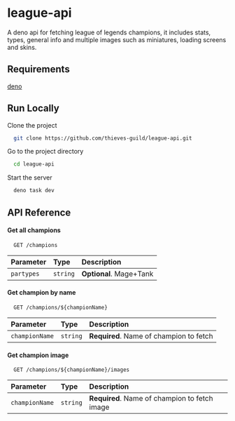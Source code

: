 
# league-api

A deno api for fetching league of legends champions, it includes stats, types, general info and multiple images such as miniatures, loading screens and skins.


## Requirements

[deno](https://deno.land/)
## Run Locally

Clone the project

```bash
  git clone https://github.com/thieves-guild/league-api.git
```

Go to the project directory

```bash
  cd league-api
```

Start the server

```bash
  deno task dev
```


## API Reference

#### Get all champions

```http
  GET /champions
```

| Parameter | Type     | Description                |
| :-------- | :------- | :------------------------- |
| `partypes` | `string` | **Optional**. Mage+Tank |

#### Get champion by name

```http
  GET /champions/${championName}
```

| Parameter | Type     | Description                       |
| :-------- | :------- | :-------------------------------- |
| `championName`      | `string` | **Required**. Name of champion to fetch |

#### Get champion image

```http
  GET /champions/${championName}/images
```

| Parameter | Type     | Description                       |
| :-------- | :------- | :-------------------------------- |
| `championName`      | `string` | **Required**. Name of champion to fetch image |

